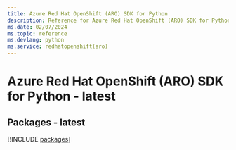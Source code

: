 ```yaml
---
title: Azure Red Hat OpenShift (ARO) SDK for Python
description: Reference for Azure Red Hat OpenShift (ARO) SDK for Python
ms.date: 02/07/2024
ms.topic: reference
ms.devlang: python
ms.service: redhatopenshift(aro)
---
```

# Azure Red Hat OpenShift (ARO) SDK for Python - latest
## Packages - latest
[!INCLUDE [packages](red-hat-openshift-(aro)-index.md)]